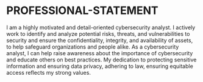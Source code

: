 # PROFESSIONAL-STATEMENT
I am a highly motivated and detail-oriented cybersecurity analyst. I actively work to identify and analyze potential risks, threats, and vulnerabilities to security and ensure the confidentiality, integrity, and availability of assets, to help safeguard organizations and people alike.
As a cybersecurity analyst, I can help raise awareness about the importance of cybersecurity and educate others on best practices. My dedication to protecting sensitive information and ensuring data privacy, adhering to law, ensuring equitable access reflects my strong values.
